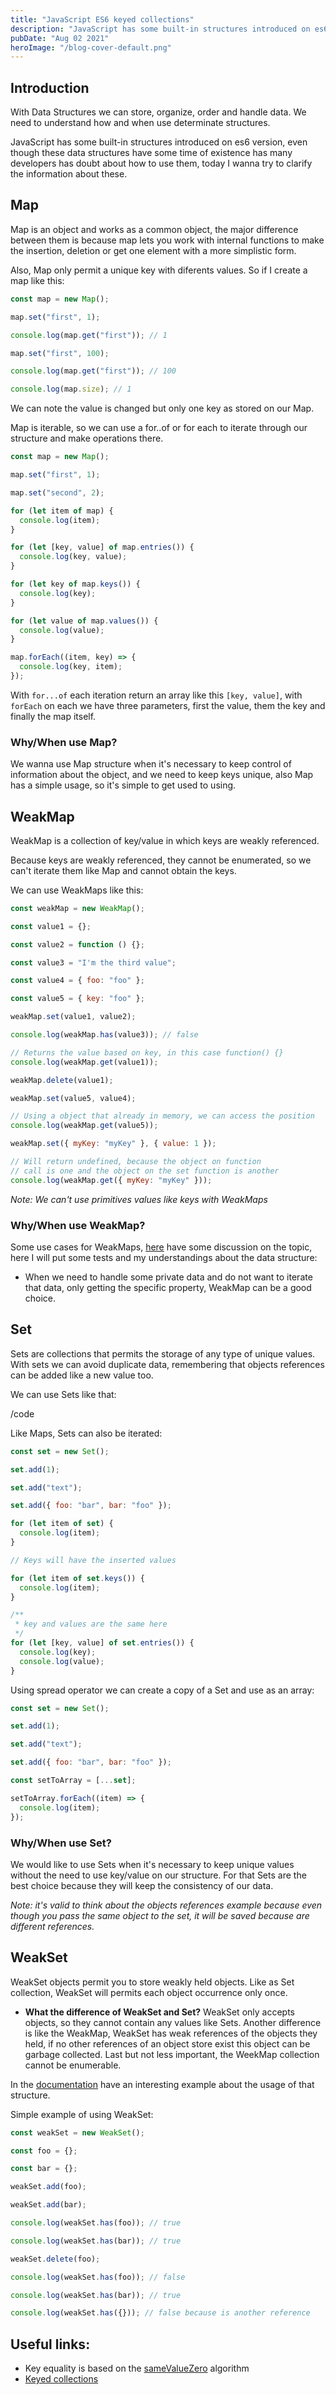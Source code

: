 ```yaml
---
title: "JavaScript ES6 keyed collections"
description: "JavaScript has some built-in structures introduced on es6 version, even though these data structures have some time of existence has many developers has doubt about how to use them, today I wanna try to clarify the information about these."
pubDate: "Aug 02 2021"
heroImage: "/blog-cover-default.png"
---
```


## **Introduction**

With Data Structures we can store, organize, order and handle data. We need to understand how and when use determinate structures.

JavaScript has some built-in structures introduced on es6 version, even though these data structures have some time of existence has many developers has doubt about how to use them, today I wanna try to clarify the information about these.

## **Map**

Map is an object and works as a common object, the major difference between them is because map lets you work with internal functions to make the insertion, deletion or get one element with a more simplistic form.

Also, Map only permit a unique key with diferents values. So if I create a map like this:

```jsx
const map = new Map();

map.set("first", 1);

console.log(map.get("first")); // 1

map.set("first", 100);

console.log(map.get("first")); // 100

console.log(map.size); // 1
```

We can note the value is changed but only one key as stored on our Map.

Map is iterable, so we can use a for..of or for each to iterate through our structure and make operations there.

```jsx
const map = new Map();

map.set("first", 1);

map.set("second", 2);

for (let item of map) {
  console.log(item);
}

for (let [key, value] of map.entries()) {
  console.log(key, value);
}

for (let key of map.keys()) {
  console.log(key);
}

for (let value of map.values()) {
  console.log(value);
}

map.forEach((item, key) => {
  console.log(key, item);
});
```

With `for...of` each iteration return an array like this `[key, value]`, with `forEach` on each we have three parameters, first the value, them the key and finally the map itself.

### **Why/When use Map?**

We wanna use Map structure when it's necessary to keep control of information about the object, and we need to keep keys unique, also Map has a simple usage, so it's simple to get used to using.

## **WeakMap**

WeakMap is a collection of key/value in which keys are weakly referenced.

Because keys are weakly referenced, they cannot be enumerated, so we can't iterate them like Map and cannot obtain the keys.

We can use WeakMaps like this:

```jsx
const weakMap = new WeakMap();

const value1 = {};

const value2 = function () {};

const value3 = "I'm the third value";

const value4 = { foo: "foo" };

const value5 = { key: "foo" };

weakMap.set(value1, value2);

console.log(weakMap.has(value3)); // false

// Returns the value based on key, in this case function() {}
console.log(weakMap.get(value1));

weakMap.delete(value1);

weakMap.set(value5, value4);

// Using a object that already in memory, we can access the position
console.log(weakMap.get(value5));

weakMap.set({ myKey: "myKey" }, { value: 1 });

// Will return undefined, because the object on function
// call is one and the object on the set function is another
console.log(weakMap.get({ myKey: "myKey" }));
```

_Note: We can't use primitives values like keys with WeakMaps_

### **Why/When use WeakMap?**

Some use cases for WeakMaps, [here](https://stackoverflow.com/questions/29413222/what-are-the-actual-uses-of-es6-weakmap) have some discussion on the topic, here I will put some tests and my understandings about the data structure:

- When we need to handle some private data and do not want to iterate that data, only getting the specific property, WeakMap can be a good choice.

## **Set**

Sets are collections that permits the storage of any type of unique values. With sets we can avoid duplicate data, remembering that objects references can be added like a new value too.

We can use Sets like that:

/code

Like Maps, Sets can also be iterated:

```jsx
const set = new Set();

set.add(1);

set.add("text");

set.add({ foo: "bar", bar: "foo" });

for (let item of set) {
  console.log(item);
}

// Keys will have the inserted values

for (let item of set.keys()) {
  console.log(item);
}

/**
 * key and values are the same here
 */
for (let [key, value] of set.entries()) {
  console.log(key);
  console.log(value);
}
```

Using spread operator we can create a copy of a Set and use as an array:

```jsx
const set = new Set();

set.add(1);

set.add("text");

set.add({ foo: "bar", bar: "foo" });

const setToArray = [...set];

setToArray.forEach((item) => {
  console.log(item);
});
```

### **Why/When use Set?**

We would like to use Sets when it's necessary to keep unique values without the need to use key/value on our structure. For that Sets are the best choice because they will keep the consistency of our data.

_Note: it's valid to think about the objects references example because even though you pass the same object to the set, it will be saved because are different references._

## **WeakSet**

WeakSet objects permit you to store weakly held objects. Like as Set collection, WeakSet will permits each object occurrence only once.

- **What the difference of WeakSet and Set?** WeakSet only accepts objects, so they cannot contain any values like Sets. Another difference is like the WeakMap, WeakSet has weak references of the objects they held, if no other references of an object store exist this object can be garbage collected. Last but not less important, the WeekMap collection cannot be enumerable.

In the [documentation](https://developer.mozilla.org/en-US/docs/Web/JavaScript/Reference/Global_Objects/WeakSet) have an interesting example about the usage of that structure.

Simple example of using WeakSet:

```jsx
const weakSet = new WeakSet();

const foo = {};

const bar = {};

weakSet.add(foo);

weakSet.add(bar);

console.log(weakSet.has(foo)); // true

console.log(weakSet.has(bar)); // true

weakSet.delete(foo);

console.log(weakSet.has(foo)); // false

console.log(weakSet.has(bar)); // true

console.log(weakSet.has({})); // false because is another reference
```

## **Useful links:**

- Key equality is based on the [sameValueZero](https://developer.mozilla.org/en-US/docs/Web/JavaScript/Equality_comparisons_and_sameness#same-value-zero_equality) algorithm
- [Keyed collections](https://developer.mozilla.org/en-US/docs/Web/JavaScript/Guide/Keyed_collections)
